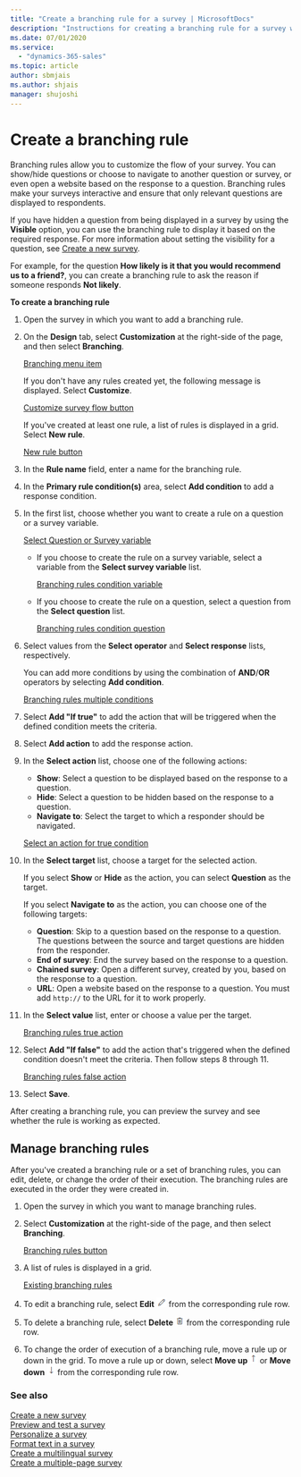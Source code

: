 ```yaml
---
title: "Create a branching rule for a survey | MicrosoftDocs"
description: "Instructions for creating a branching rule for a survey with Customer Voice"
ms.date: 07/01/2020
ms.service:
  - "dynamics-365-sales"
ms.topic: article
author: sbmjais
ms.author: shjais
manager: shujoshi
---
```


# Create a branching rule

Branching rules allow you to customize the flow of your survey. You can show/hide questions or choose to navigate to another question or survey, or even open a website based on the response to a question. Branching rules make your surveys interactive and ensure that only relevant questions are displayed to respondents.

If you have hidden a question from being displayed in a survey by using the **Visible** option, you can use the branching rule to display it based on the required response. For more information about setting the visibility for a question, see [Create a new survey](create-new-survey.md).

For example, for the question **How likely is it that you would recommend us to a friend?**, you can create a branching rule to ask the reason if someone responds **Not likely**.

**To create a branching rule**

1. Open the survey in which you want to add a branching rule.

2. On the **Design** tab, select **Customization** at the right-side of the page, and then select **Branching**.
    
    [Branching menu item](media/branching-menu.png "Branching menu item")

    If you don't have any rules created yet, the following message is displayed. Select **Customize**.

    
    [Customize survey flow button](media/customize-survey-flow-button.png "Customize survey flow button") 

    If you've created at least one rule, a list of rules is displayed in a grid. Select **New rule**.
 
    
    [New rule button](media/existing-rules.png "New rule button")

3. In the **Rule name** field, enter a name for the branching rule.

4. In the **Primary rule condition(s)** area, select **Add condition** to add a response condition.

5. In the first list, choose whether you want to create a rule on a question or a survey variable.

    
    [Select Question or Survey variable](media/select-ques-var.png "Select Question or Survey variable")

   - If you choose to create the rule on a survey variable, select a variable from the **Select survey variable** list.

     
     [Branching rules condition variable](media/branch-condition-variable.png "Branching rules condition variable")

   - If you choose to create the rule on a question, select a question from the **Select question** list.

     
     [Branching rules condition question](media/branch-condition-question.png "Branching rules condition question")

6. Select values from the **Select operator** and **Select response** lists, respectively.

   You can add more conditions by using the combination of **AND**/**OR** operators by selecting **Add condition**.

    
    [Branching rules multiple conditions](media/branch-multi-condition.png "Branching rules multiple conditions")

7. Select **Add "If true"** to add the action that will be triggered when the defined condition meets the criteria.

8. Select **Add action** to add the response action.

9. In the **Select action** list, choose one of the following actions:

    - **Show**: Select a question to be displayed based on the response to a question.
    - **Hide**: Select a question to be hidden based on the response to a question.
    - **Navigate to**: Select the target to which a responder should be navigated.

    
    [Select an action for true condition](media/branch-true-select-action.png "Select an action for a true condition")

10. In the **Select target** list, choose a target for the selected action. 

    If you select **Show** or **Hide** as the action, you can select **Question** as the target.
    
    If you select **Navigate to** as the action, you can choose one of the following targets:

    - **Question**: Skip to a question based on the response to a question. The questions between the source and target questions are hidden from the responder.
    - **End of survey**: End the survey based on the response to a question.
    - **Chained survey**: Open a different survey, created by you, based on the response to a question.
    - **URL**: Open a website based on the response to a question. You must add `http://` to the URL for it to work properly.

11. In the **Select value** list, enter or choose a value per the target.

    
    [Branching rules true action](media/branch-true-action.png "Branching rules true action")

12. Select **Add "If false"** to add the action that's triggered when the defined condition doesn't meet the criteria. Then follow steps 8 through 11.

    
    [Branching rules false action](media/branch-false-action.png "Branching rules false action")

13. Select **Save**.

After creating a branching rule, you can preview the survey and see whether the rule is working as expected.

## Manage branching rules

After you've created a branching rule or a set of branching rules, you can edit, delete, or change the order of their execution. The branching rules are executed in the order they were created in.

1. Open the survey in which you want to manage branching rules.
 
2. Select **Customization** at the right-side of the page, and then select **Branching**.

    
    [Branching rules button](media/branching-menu.png "Branching rules button")

3. A list of rules is displayed in a grid.

    
    [Existing branching rules](media/existing-rules.png "Existing branching rules")

4. To edit a branching rule, select **Edit** ![Edit branching rule](media/edit-rule.png "Edit branching rule") from the corresponding rule row.

5. To delete a branching rule, select **Delete** ![Delete branching rule](media/delete-rule.png "Delete branching rule") from the corresponding rule row.

6. To change the order of execution of a branching rule, move a rule up or down in the grid. To move a rule up or down, select **Move up** ![Move up](media/move-up-rule.png "Move up") or **Move down** ![Move down](media/move-down-rule.png "Move down") from the corresponding rule row.

### See also

[Create a new survey](create-new-survey.md)<br>
[Preview and test a survey](preview-test-survey.md)<br>
[Personalize a survey](personalize-survey.md)<br>
[Format text in a survey](survey-text-format.md)<br>
[Create a multilingual survey](create-multilingual-survey.md)<br>
[Create a multiple-page survey](create-multipage-survey.md)
